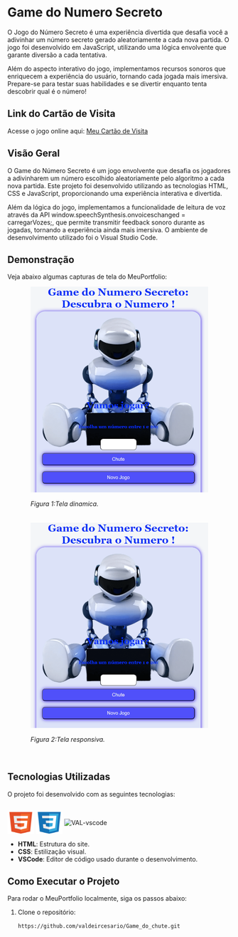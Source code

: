 # Game do Numero Secreto


O Jogo do Número Secreto é uma experiência divertida que desafia você a adivinhar um número secreto gerado aleatoriamente a cada nova partida. O jogo foi desenvolvido em JavaScript, utilizando uma lógica envolvente que garante diversão a cada tentativa.

Além do aspecto interativo do jogo, implementamos recursos sonoros que enriquecem a experiência do usuário, tornando cada jogada mais imersiva. Prepare-se para testar suas habilidades e se divertir enquanto tenta descobrir qual é o número!

## Link do Cartão de Visita

Acesse o jogo online aqui: [Meu Cartão de Visita](https://valdeircesario.github.io/Busines-card/)

## Visão Geral

O Game do Número Secreto é um jogo envolvente que desafia os jogadores a adivinharem um número escolhido aleatoriamente pelo algoritmo a cada nova partida. Este projeto foi desenvolvido utilizando as tecnologias HTML, CSS e JavaScript, proporcionando uma experiência interativa e divertida.

Além da lógica do jogo, implementamos a funcionalidade de leitura de voz através da API window.speechSynthesis.onvoiceschanged = carregarVozes;, que permite transmitir feedback sonoro durante as jogadas, tornando a experiência ainda mais imersiva. O ambiente de desenvolvimento utilizado foi o Visual Studio Code.

## Demonstração

Veja abaixo algumas capturas de tela do MeuPortfolio:

<div style="display: flex; flex-direction: column; align-items: center; justify-content: center;">
    <div style="margin-bottom: 20px;">
        <img src="/game2.png" alt="Página Inicial" width="400">
        <p><em>Figura 1:Tela dinamica.</em></p>
    </div>
    <div style="margin-bottom: 20px;">
        <img src="/game2.png" alt="Seção Sobre Mim" width="400">
        <p><em>Figura 2:Tela responsiva.</em></p>
    </div>
    
</div>



## Tecnologias Utilizadas

O projeto foi desenvolvido com as seguintes tecnologias:
<div style="display: inline_block"><br>
        
  <img align="center" alt="VAL-HTML" height="50" width="60" src="https://raw.githubusercontent.com/devicons/devicon/master/icons/html5/html5-original.svg">
  <img align="center" alt="VAL-CSS" height="50" width="60" src="https://raw.githubusercontent.com/devicons/devicon/master/icons/css3/css3-original.svg">
  <img align="center" alt="VAL-vscode" height="50" width="60" src="https://cdn.jsdelivr.net/gh/devicons/devicon@latest/icons/vscode/vscode-original.svg" >
 

  
</div>
<P></P>

- **HTML**: Estrutura do site.
- **CSS**: Estilização visual.
- **VSCode**: Editor de código usado durante o desenvolvimento.

## Como Executar o Projeto

Para rodar o MeuPortfolio localmente, siga os passos abaixo:

1. Clone o repositório:
   ```bash
   https://github.com/valdeircesario/Game_do_chute.git
